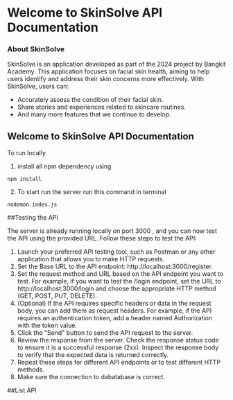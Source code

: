 # Welcome to SkinSolve API Documentation
### About SkinSolve

SkinSolve is an application developed as part of the 2024 project by Bangkit Academy. This application focuses on facial skin health, aiming to help users identify and address their skin concerns more effectively. With SkinSolve, users can:
- Accurately assess the condition of their facial skin.
- Share stories and experiences related to skincare routines.
- And many more features that we continue to develop.

## Welcome to SkinSolve API Documentation
To run locally

1. install all npm dependency using
   
```
npm install
```

2. To start run the server run this command in terminal

```
nodemon index.js
```

##Testing the API

The server is already running locally on port 3000 , and you can now test the API using the provided URL. Follow these steps to test the API:
1. Launch your preferred API testing tool, such as Postman or any other application that allows you to make HTTP requests.
2. Set the Base URL to the API endpoint: http://localhost:3000/register.
3. Set the request method and URL based on the API endpoint you want to test. For example, if you want to test the /login endpoint, set the URL to http://localhost:3000/login and choose the appropriate HTTP method (GET, POST, PUT, DELETE).
4. (Optional) If the API requires specific headers or data in the request body, you can add them as request headers. For example, if the API requires an authentication token, add a header named Authorization with the token value.
5. Click the "Send" button to send the API request to the server.
6. Review the response from the server. Check the response status code to ensure it is a successful response (2xx). Inspect the response body to verify that the expected data is returned correctly.
7. Repeat these steps for different API endpoints or to test different HTTP methods.
8. Make sure the connection to dabatabase is correct.

##List API

